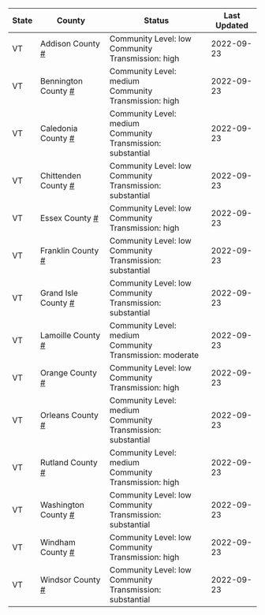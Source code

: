 State | County | Status | Last Updated
--- | --- | --- | --- 
VT | Addison County <a href="#addison_county">#</a> | <a name="addison_county"></a>Community Level: low<br/>Community Transmission: high | 2022-09-23
VT | Bennington County <a href="#bennington_county">#</a> | <a name="bennington_county"></a>Community Level: medium<br/>Community Transmission: high | 2022-09-23
VT | Caledonia County <a href="#caledonia_county">#</a> | <a name="caledonia_county"></a>Community Level: medium<br/>Community Transmission: substantial | 2022-09-23
VT | Chittenden County <a href="#chittenden_county">#</a> | <a name="chittenden_county"></a>Community Level: low<br/>Community Transmission: substantial | 2022-09-23
VT | Essex County <a href="#essex_county">#</a> | <a name="essex_county"></a>Community Level: low<br/>Community Transmission: high | 2022-09-23
VT | Franklin County <a href="#franklin_county">#</a> | <a name="franklin_county"></a>Community Level: low<br/>Community Transmission: substantial | 2022-09-23
VT | Grand Isle County <a href="#grand_isle_county">#</a> | <a name="grand_isle_county"></a>Community Level: low<br/>Community Transmission: substantial | 2022-09-23
VT | Lamoille County <a href="#lamoille_county">#</a> | <a name="lamoille_county"></a>Community Level: medium<br/>Community Transmission: moderate | 2022-09-23
VT | Orange County <a href="#orange_county">#</a> | <a name="orange_county"></a>Community Level: low<br/>Community Transmission: high | 2022-09-23
VT | Orleans County <a href="#orleans_county">#</a> | <a name="orleans_county"></a>Community Level: medium<br/>Community Transmission: substantial | 2022-09-23
VT | Rutland County <a href="#rutland_county">#</a> | <a name="rutland_county"></a>Community Level: medium<br/>Community Transmission: high | 2022-09-23
VT | Washington County <a href="#washington_county">#</a> | <a name="washington_county"></a>Community Level: low<br/>Community Transmission: substantial | 2022-09-23
VT | Windham County <a href="#windham_county">#</a> | <a name="windham_county"></a>Community Level: low<br/>Community Transmission: high | 2022-09-23
VT | Windsor County <a href="#windsor_county">#</a> | <a name="windsor_county"></a>Community Level: low<br/>Community Transmission: substantial | 2022-09-23
